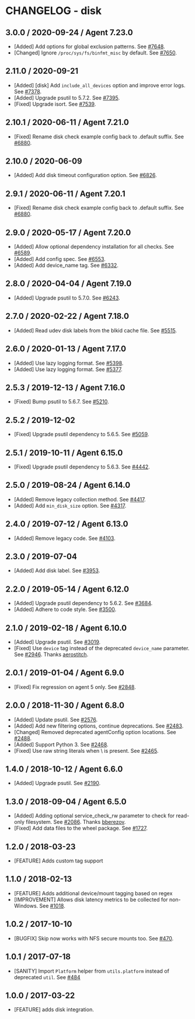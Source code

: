 # CHANGELOG - disk

## 3.0.0 / 2020-09-24 / Agent 7.23.0

* [Added] Add options for global exclusion patterns. See [#7648](https://github.com/DataDog/integrations-core/pull/7648).
* [Changed] Ignore `/proc/sys/fs/binfmt_misc` by default. See [#7650](https://github.com/DataDog/integrations-core/pull/7650).

## 2.11.0 / 2020-09-21

* [Added] [disk] Add `include_all_devices` option and improve error logs. See [#7378](https://github.com/DataDog/integrations-core/pull/7378).
* [Added] Upgrade psutil to 5.7.2. See [#7395](https://github.com/DataDog/integrations-core/pull/7395).
* [Fixed] Upgrade isort. See [#7539](https://github.com/DataDog/integrations-core/pull/7539).

## 2.10.1 / 2020-06-11 / Agent 7.21.0

* [Fixed] Rename disk check example config back to .default suffix. See [#6880](https://github.com/DataDog/integrations-core/pull/6880).

## 2.10.0 / 2020-06-09

* [Added] Add disk timeout configuration option. See [#6826](https://github.com/DataDog/integrations-core/pull/6826).

## 2.9.1 / 2020-06-11 / Agent 7.20.1

* [Fixed] Rename disk check example config back to .default suffix. See [#6880](https://github.com/DataDog/integrations-core/pull/6880).

## 2.9.0 / 2020-05-17 / Agent 7.20.0

* [Added] Allow optional dependency installation for all checks. See [#6589](https://github.com/DataDog/integrations-core/pull/6589).
* [Added] Add config spec. See [#6553](https://github.com/DataDog/integrations-core/pull/6553).
* [Added] Add device_name tag. See [#6332](https://github.com/DataDog/integrations-core/pull/6332).

## 2.8.0 / 2020-04-04 / Agent 7.19.0

* [Added] Upgrade psutil to 5.7.0. See [#6243](https://github.com/DataDog/integrations-core/pull/6243).

## 2.7.0 / 2020-02-22 / Agent 7.18.0

* [Added] Read udev disk labels from the blkid cache file. See [#5515](https://github.com/DataDog/integrations-core/pull/5515).

## 2.6.0 / 2020-01-13 / Agent 7.17.0

* [Added] Use lazy logging format. See [#5398](https://github.com/DataDog/integrations-core/pull/5398).
* [Added] Use lazy logging format. See [#5377](https://github.com/DataDog/integrations-core/pull/5377).

## 2.5.3 / 2019-12-13 / Agent 7.16.0

* [Fixed] Bump psutil to 5.6.7. See [#5210](https://github.com/DataDog/integrations-core/pull/5210).

## 2.5.2 / 2019-12-02

* [Fixed] Upgrade psutil dependency to 5.6.5. See [#5059](https://github.com/DataDog/integrations-core/pull/5059).

## 2.5.1 / 2019-10-11 / Agent 6.15.0

* [Fixed] Upgrade psutil dependency to 5.6.3. See [#4442](https://github.com/DataDog/integrations-core/pull/4442).

## 2.5.0 / 2019-08-24 / Agent 6.14.0

* [Added] Remove legacy collection method. See [#4417](https://github.com/DataDog/integrations-core/pull/4417).
* [Added] Add `min_disk_size` option. See [#4317](https://github.com/DataDog/integrations-core/pull/4317).

## 2.4.0 / 2019-07-12 / Agent 6.13.0

* [Added] Remove legacy code. See [#4103](https://github.com/DataDog/integrations-core/pull/4103).

## 2.3.0 / 2019-07-04

* [Added] Add disk label. See [#3953](https://github.com/DataDog/integrations-core/pull/3953).

## 2.2.0 / 2019-05-14 / Agent 6.12.0

* [Added] Upgrade psutil dependency to 5.6.2. See [#3684](https://github.com/DataDog/integrations-core/pull/3684).
* [Added] Adhere to code style. See [#3500](https://github.com/DataDog/integrations-core/pull/3500).

## 2.1.0 / 2019-02-18 / Agent 6.10.0

* [Added] Upgrade psutil. See [#3019](https://github.com/DataDog/integrations-core/pull/3019).
* [Fixed] Use `device` tag instead of the deprecated `device_name` parameter. See [#2946](https://github.com/DataDog/integrations-core/pull/2946). Thanks [aerostitch](https://github.com/aerostitch).

## 2.0.1 / 2019-01-04 / Agent 6.9.0

* [Fixed] Fix regression on agent 5 only. See [#2848][1].

## 2.0.0 / 2018-11-30 / Agent 6.8.0

* [Added] Update psutil. See [#2576][2].
* [Added] Add new filtering options, continue deprecations. See [#2483][3].
* [Changed] Removed deprecated agentConfig option locations. See [#2488][4].
* [Added] Support Python 3. See [#2468][5].
* [Fixed] Use raw string literals when \ is present. See [#2465][6].

## 1.4.0 / 2018-10-12 / Agent 6.6.0

* [Added] Upgrade psutil. See [#2190][7].

## 1.3.0 / 2018-09-04 / Agent 6.5.0

* [Added] Adding optional service_check_rw parameter to check for read-only filesystem. See [#2086][8]. Thanks [bberezov][9].
* [Fixed] Add data files to the wheel package. See [#1727][10].

## 1.2.0 / 2018-03-23

* [FEATURE] Adds custom tag support

## 1.1.0 / 2018-02-13

* [FEATURE] Adds additional device/mount tagging based on regex
* [IMPROVEMENT] Allows disk latency metrics to be collected for non-Windows. See [#1018][11].

## 1.0.2 / 2017-10-10

* [BUGFIX] Skip now works with NFS secure mounts too. See [#470][12].

## 1.0.1 / 2017-07-18

* [SANITY] Import `Platform` helper from `utils.platform` instead of deprecated `util`. See [#484][13]

## 1.0.0 / 2017-03-22

* [FEATURE] adds disk integration.

<!--- The following link definition list is generated by PimpMyChangelog --->
[1]: https://github.com/DataDog/integrations-core/pull/2848
[2]: https://github.com/DataDog/integrations-core/pull/2576
[3]: https://github.com/DataDog/integrations-core/pull/2483
[4]: https://github.com/DataDog/integrations-core/pull/2488
[5]: https://github.com/DataDog/integrations-core/pull/2468
[6]: https://github.com/DataDog/integrations-core/pull/2465
[7]: https://github.com/DataDog/integrations-core/pull/2190
[8]: https://github.com/DataDog/integrations-core/pull/2086
[9]: https://github.com/bberezov
[10]: https://github.com/DataDog/integrations-core/pull/1727
[11]: https://github.com/DataDog/integrations-core/issues/1018
[12]: https://github.com/DataDog/integrations-core/issues/470
[13]: https://github.com/DataDog/integrations-core/issues/484
